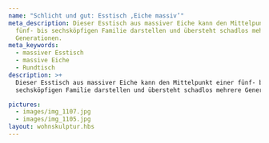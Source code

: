 ```yaml
---
name: "Schlicht und gut: Esstisch ,Eiche massiv’"
meta_description: Dieser Esstisch aus massiver Eiche kann den Mittelpunkt einer
  fünf- bis sechsköpfigen Familie darstellen und übersteht schadlos mehrere
  Generationen.
meta_keywords:
  - massiver Esstisch
  - massive Eiche
  - Rundtisch
description: >+
  Dieser Esstisch aus massiver Eiche kann den Mittelpunkt einer fünf- bis
  sechsköpfigen Familie darstellen und übersteht schadlos mehrere Generationen.

pictures:
  - images/img_1107.jpg
  - images/img_1105.jpg
layout: wohnskulptur.hbs
---
```

